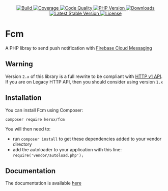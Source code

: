 <div align="center">
    <a href="https://travis-ci.org/ker0x/fcm" title="Build">
        <img src="https://img.shields.io/travis/ker0x/fcm.svg?style=for-the-badge" alt="Build">
    </a>
    <a href="https://scrutinizer-ci.com/g/ker0x/fcm/" title="Coverage">
        <img src="https://img.shields.io/scrutinizer/coverage/g/ker0x/fcm.svg?style=for-the-badge" alt="Coverage">
    </a>
    <a href="https://scrutinizer-ci.com/g/ker0x/fcm/" title="Code Quality">
        <img src="https://img.shields.io/scrutinizer/g/ker0x/fcm.svg?style=for-the-badge" alt="Code Quality">
    </a>
    <a href="https://php.net" title="PHP Version">
        <img src="https://img.shields.io/badge/php-%3E%3D%207.1-8892BF.svg?style=for-the-badge" alt="PHP Version">
    </a>
    <a href="https://packagist.org/packages/kerox/fcm" title="Downloads">
        <img src="https://img.shields.io/packagist/dt/kerox/fcm.svg?style=for-the-badge" alt="Downloads">
    </a>
    <a href="https://packagist.org/packages/kerox/fcm" title="Latest Stable Version">
        <img src="https://img.shields.io/packagist/v/kerox/fcm.svg?style=for-the-badge" alt="Latest Stable Version">
    </a>
    <a href="https://packagist.org/packages/kerox/fcm" title="License">
        <img src="https://img.shields.io/packagist/l/kerox/fcm.svg?style=for-the-badge" alt="License">
    </a>
</div>

# Fcm

A PHP libray to send push notification with [Firebase Cloud Messaging](https://firebase.google.com/docs/cloud-messaging/)

## Warning

Version `2.x` of this library is a full rewrite to be compliant with [HTTP v1 API](https://firebase.google.com/docs/reference/fcm/rest/v1/projects.messages). If you are on Legacy HTTP API, then you should consider using version `1.x`

## Installation

You can install Fcm using Composer:

```
composer require kerox/fcm
```

You will then need to:
* run `composer install` to get these dependencies added to your vendor directory
* add the autoloader to your application with this line: `require('vendor/autoload.php');`


## Documentation

The documentation is available [here](http://fcm.readthedocs.org/en/latest/)
